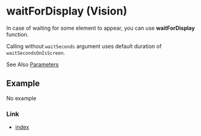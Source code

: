 # waitForDisplay (Vision)

In case of waiting for some element to appear, you can use **waitForDisplay** function.

Calling without `waitSeconds` argument uses default duration of `waitSecondsOnIsScreen`.

See Also [Parameters](../parameter/parameters.md)

## Example

No example

### Link

- [index](../../../index.md)
